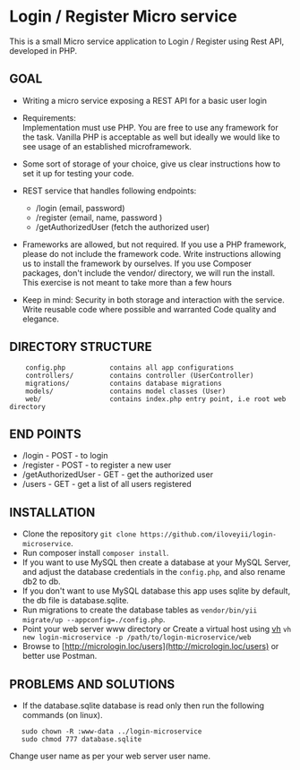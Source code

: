 Login / Register Micro service
===============================
This is a small Micro service application to Login / Register using Rest API, developed in PHP.

 GOAL
---------------
 * Writing a micro service exposing a REST API for a basic user login
 
 * Requirements:  
   Implementation must use PHP. You are free to use any framework for the task. Vanilla PHP is acceptable as well but ideally we would like to see usage of an established microframework.
 
 * Some sort of storage of your choice, give us clear instructions how to set it up for testing your code.
 
 * REST service that handles following endpoints: 
    * /login (email, password)
    * /register (email, name, password )
    * /getAuthorizedUser (fetch the authorized user)
 
 * Frameworks are allowed, but not required.
 If you use a PHP framework, please do not include the framework code. Write instructions allowing us to install the framework by ourselves.
 If you use Composer packages, don't include the vendor/ directory, we will run the install.
 This exercise is not meant to take more than a few hours
 
 * Keep in mind:
 Security in both storage and interaction with the service.
 Write reusable code where possible and warranted
 Code quality and elegance.
 
 DIRECTORY STRUCTURE
 -------------------
 
 ```
     config.php           contains all app configurations
     controllers/         contains controller (UserController)
     migrations/          contains database migrations
     models/              contains model classes (User)
     web/                 contains index.php entry point, i.e root web directory
 ```
 END POINTS
 ---------------
   * /login - POST - to login
   * /register - POST - to register a new user
   * /getAuthorizedUser - GET - get the authorized user 
   * /users - GET - get a list of all users registered 
 
 INSTALLATION
 ---------------
   * Clone the repository `git clone https://github.com/iloveyii/login-microservice`.
   * Run composer install `composer install`.
   * If you want to use MySQL then create a database at your MySQL Server, and adjust the database credentials in the `config.php`, and also rename db2 to db.
   * If you don't want to use MySQL database this app uses sqlite by default, the db file is database.sqlite.
   * Run migrations to create the database tables as `vendor/bin/yii migrate/up --appconfig=./config.php`.
   * Point your web server www directory or Create a virtual host using [vh](https://github.com/iloveyii/vh) `vh new login-microservice -p /path/to/login-microservice/web`
   * Browse to [http://micrologin.loc/users](http://micrologin.loc/users) or better use Postman.
 
 PROBLEMS AND SOLUTIONS
 ---------------
 * If the database.sqlite database is read only then run the following commands (on linux).
 ```
    sudo chown -R :www-data ../login-microservice
    sudo chmod 777 database.sqlite
 ```
 Change user name as per your web server user name.